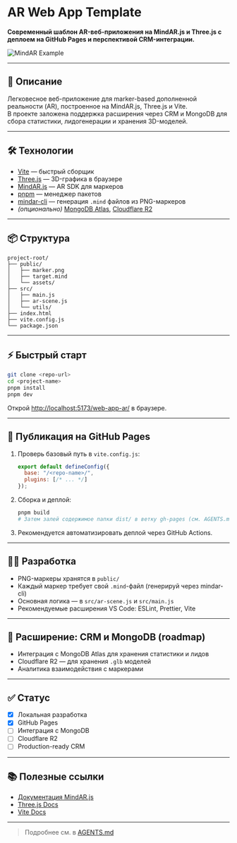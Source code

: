 # AR Web App Template

**Современный шаблон AR-веб-приложения на MindAR.js и Three.js с деплоем на GitHub Pages и перспективой CRM-интеграции.**

![MindAR Example](https://hiukim.github.io/mind-ar-js-doc/img/screenshot-1.jpg)

---

## 🚀 Описание

Легковесное веб-приложение для marker-based дополненной реальности (AR), построенное на MindAR.js, Three.js и Vite.  
В проекте заложена поддержка расширения через CRM и MongoDB для сбора статистики, лидогенерации и хранения 3D-моделей.

---

## 🛠️ Технологии

- [Vite](https://vitejs.dev/) — быстрый сборщик
- [Three.js](https://threejs.org/) — 3D-графика в браузере
- [MindAR.js](https://hiukim.github.io/mind-ar-js-doc/) — AR SDK для маркеров
- [pnpm](https://pnpm.io/) — менеджер пакетов
- [mindar-cli](https://github.com/hiukim/mind-ar-js/tree/main/packages/mindar-cli) — генерация `.mind` файлов из PNG-маркеров
- *(опционально)* [MongoDB Atlas](https://www.mongodb.com/atlas), [Cloudflare R2](https://www.cloudflare.com/products/r2/)

---

## 📦 Структура

```
project-root/
├── public/
│   ├── marker.png
│   ├── target.mind
│   └── assets/
├── src/
│   ├── main.js
│   ├── ar-scene.js
│   └── utils/
├── index.html
├── vite.config.js
└── package.json
```

---

## ⚡ Быстрый старт

```bash
git clone <repo-url>
cd <project-name>
pnpm install
pnpm dev
```

Открой [http://localhost:5173/web-app-ar/](http://localhost:5173/web-app-ar/) в браузере.

---

## 📝 Публикация на GitHub Pages

1. Проверь базовый путь в `vite.config.js`:
    ```js
    export default defineConfig({
      base: "/<repo-name>/",
      plugins: [/* ... */]
    });
    ```
2. Сборка и деплой:
    ```bash
    pnpm build
    # Затем залей содержимое папки dist/ в ветку gh-pages (см. AGENTS.md для подробностей)
    ```
3. Рекомендуется автоматизировать деплой через GitHub Actions.

---

## 👩‍💻 Разработка

- PNG-маркеры хранятся в `public/`
- Каждый маркер требует свой `.mind`-файл (генерируй через mindar-cli)
- Основная логика — в `src/ar-scene.js` и `src/main.js`
- Рекомендуемые расширения VS Code: ESLint, Prettier, Vite

---

## 🧩 Расширение: CRM и MongoDB (roadmap)

- Интеграция с MongoDB Atlas для хранения статистики и лидов
- Cloudflare R2 — для хранения `.glb` моделей
- Аналитика взаимодействия с маркерами

---

## ✅ Статус

- [x] Локальная разработка  
- [x] GitHub Pages  
- [ ] Интеграция с MongoDB  
- [ ] Cloudflare R2  
- [ ] Production-ready CRM

---

## 📚 Полезные ссылки

- [Документация MindAR.js](https://hiukim.github.io/mind-ar-js-doc/)
- [Three.js Docs](https://threejs.org/docs/)
- [Vite Docs](https://vitejs.dev/guide/)

---

> Подробнее см. в [AGENTS.md](./AGENTS.md)
